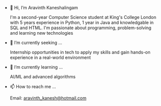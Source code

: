 - 👋 Hi, I’m Aravinth Kaneshalingam

  I'm a second-year Computer Science student at King's College London with 5 years
  experience in Python, 1 year in Java and knowledgable in SQL and HTML. I'm passionate
  about programming, problem-solving and learning new technologies

- 👀 I’m currently seeking ...

  Internship opportunities in tech to apply my skills and gain hands-on experience
  in a real-world environment
  
- 🌱 I’m currently learning ...

  AI/ML and advanced algorithms
  
- 📫 How to reach me ...

  Email: aravinth_kanesh@hotmail.com
